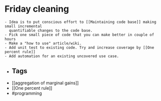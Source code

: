 # Friday cleaning
	- Idea is to put conscious effort to [[Maintaining code base]] making small incremental
	  quantifiable changes to the code base.
	- Pick one small piece of code that you can make better in couple of hours
	- Make a "how to use" article/wiki.
	- Add unit test to existing code. Try and increase coverage by [[One percent rule]]
	- Add automation for an existing uncovered use case.
- ## Tags
- [[aggregation of marginal gains]]
- [[One percent rule]]
- #programming
